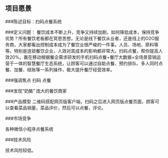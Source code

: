 ## 项目愿景

###陈述目标：扫码点餐系统

###定义问题：
餐饮成本不断上升，竞争又持续加剧，如何降低成本，保持竞争优势？所有餐饮老板都在冥思苦想，无论是线下餐饮从业者，还是线上的O2O服务商，大家都看出控制成本成为了餐饮业很严峻的一件事。人员、场地、原料等等。特别是连锁餐饮企业，人效对其成本的影响都非常大。扫码点餐，帮你提高人效20%。赢在移动根据餐企需求研发的手机扫码点餐+餐厅大数据+全场景营销运营于一体的智慧餐厅生态系统，让顾客可以通过自助点餐、预约排队、多人同时点餐、加餐、结账等一系列操作，极大提升餐厅经营效率。

###强调焦点
扫码 点餐 


###发现“奶酪”
庞大的餐饮商家

###产品模型
二维码搭配网页版客户端，扫码之后进入网页版点餐页面，顾客可以查看菜品销量，菜品评价，然后可以点餐，评论。

###市场竞争

各种微信小程序点餐系统

###技术风险

技术风险较低。


